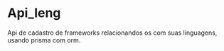 # Api_leng
Api de cadastro de frameworks relacionandos os com suas linguagens, usando prisma com orm.
